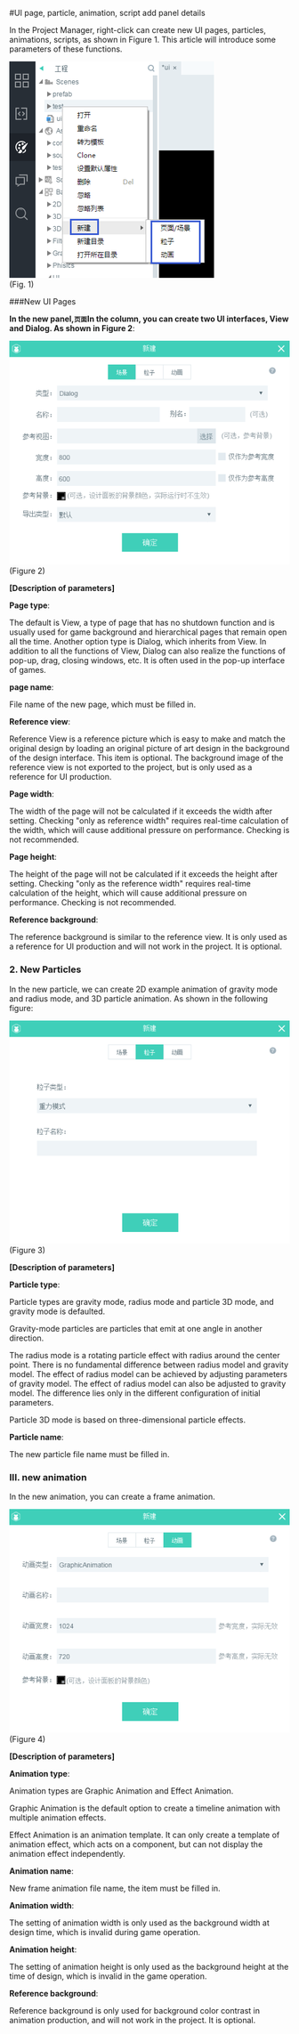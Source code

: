 #UI page, particle, animation, script add panel details

In the Project Manager, right-click can create new UI pages, particles, animations, scripts, as shown in Figure 1. This article will introduce some parameters of these functions.

​![blob.png](img/1.png)<br/>
(Fig. 1)



###New UI Pages

**In the new panel,`页面`In the column, you can create two UI interfaces, View and Dialog. As shown in Figure 2**:

​![blob.png](img/2.png)<br/>
(Figure 2)

**[Description of parameters]**

**Page type**:

The default is View, a type of page that has no shutdown function and is usually used for game background and hierarchical pages that remain open all the time. Another option type is Dialog, which inherits from View. In addition to all the functions of View, Dialog can also realize the functions of pop-up, drag, closing windows, etc. It is often used in the pop-up interface of games.

**page name**:

File name of the new page, which must be filled in.

**Reference view**:

Reference View is a reference picture which is easy to make and match the original design by loading an original picture of art design in the background of the design interface. This item is optional. The background image of the reference view is not exported to the project, but is only used as a reference for UI production.

**Page width**:

The width of the page will not be calculated if it exceeds the width after setting. Checking "only as reference width" requires real-time calculation of the width, which will cause additional pressure on performance. Checking is not recommended.

**Page height**:

The height of the page will not be calculated if it exceeds the height after setting. Checking "only as the reference width" requires real-time calculation of the height, which will cause additional pressure on performance. Checking is not recommended.

**Reference background**:

The reference background is similar to the reference view. It is only used as a reference for UI production and will not work in the project. It is optional.





### **2. New Particles**

In the new particle, we can create 2D example animation of gravity mode and radius mode, and 3D particle animation. As shown in the following figure:

​![blob.png](img/3.png)<br/>
(Figure 3)

**[Description of parameters]**

**Particle type**:

Particle types are gravity mode, radius mode and particle 3D mode, and gravity mode is defaulted.

Gravity-mode particles are particles that emit at one angle in another direction.

The radius mode is a rotating particle effect with radius around the center point. There is no fundamental difference between radius model and gravity model. The effect of radius model can be achieved by adjusting parameters of gravity model. The effect of radius model can also be adjusted to gravity model. The difference lies only in the different configuration of initial parameters.

Particle 3D mode is based on three-dimensional particle effects.

**Particle name**:

The new particle file name must be filled in.





### **III. new animation**

In the new animation, you can create a frame animation.

​![blob.png](img/4.png)<br/>
(Figure 4)

**[Description of parameters]**

**Animation type**:

Animation types are Graphic Animation and Effect Animation.

Graphic Animation is the default option to create a timeline animation with multiple animation effects.

Effect Animation is an animation template. It can only create a template of animation effect, which acts on a component, but can not display the animation effect independently.

**Animation name**:

New frame animation file name, the item must be filled in.

**Animation width**:

The setting of animation width is only used as the background width at design time, which is invalid during game operation.

**Animation height**:

The setting of animation height is only used as the background height at the time of design, which is invalid in the game operation.

**Reference background**:

Reference background is only used for background color contrast in animation production, and will not work in the project. It is optional.
